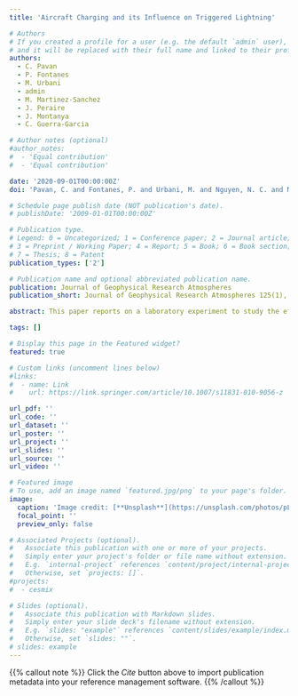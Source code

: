 ```yaml
---
title: 'Aircraft Charging and its Influence on Triggered Lightning'

# Authors
# If you created a profile for a user (e.g. the default `admin` user), write the username (folder name) here
# and it will be replaced with their full name and linked to their profile.
authors:  
  - C. Pavan
  - P. Fontanes
  - M. Urbani
  - admin
  - M. Martinez-Sanchez
  - J. Peraire
  - J. Montanya
  - C. Guerra-Garcia

# Author notes (optional)
#author_notes:
#  - 'Equal contribution'
#  - 'Equal contribution'

date: '2020-09-01T00:00:00Z'
doi: 'Pavan, C. and Fontanes, P. and Urbani, M. and Nguyen, N. C. and Martinez-Sanchez, M. and Peraire, J. and Montanya, J. and Guerra-Garcia, C.'

# Schedule page publish date (NOT publication's date).
# publishDate: '2009-01-01T00:00:00Z'

# Publication type.
# Legend: 0 = Uncategorized; 1 = Conference paper; 2 = Journal article;
# 3 = Preprint / Working Paper; 4 = Report; 5 = Book; 6 = Book section;
# 7 = Thesis; 8 = Patent
publication_types: ['2']

# Publication name and optional abbreviated publication name.
publication: Journal of Geophysical Research Atmospheres
publication_short: Journal of Geophysical Research Atmospheres 125(1), e2019JD031245

abstract: This paper reports on a laboratory experiment to study the effect of vehicle net charge on the inception of a positive leader from an aircraft exposed to high atmospheric electric fields. The experiment models the first stage of aircraft-triggered lightning in which a positive leader typically develops from the vehicle and is shortly afterwards followed by a negative leader. This mechanism of lightning initiation amounts to around 90 percent of strikes to aircraft. Aircraft can acquire net charge levels of the order of a millicoulomb from a number of sources including corona emission, charged particles in the engine exhaust, and charge transfer by collisions with particles in the atmosphere. In addition, aircraft could potentially be artificially charged through controlled charge emission from the surface. Experiments were performed on a model aircraft with a 1m wingspan, which was suspended between two parallel electrodes in a 1.45m gap with voltage difference of a few hundred kilovolts applied across it. In this configuration, it is found that the breakdown field can vary by as much as 30 percent for the range of charging levels tested. The experimental results show agreement with an electrostatic model of leader initiation from aircraft, and the model indicates that the effect can be substantially stronger if additional negative charge is added to the aircraft. The results from this work suggest that flying uncharged is not optimal in terms of lightning avoidance and open up the possibility of developing risk-reduction strategies based on net charge control.

tags: []

# Display this page in the Featured widget?
featured: true

# Custom links (uncomment lines below)
#links:
#  - name: Link
#    url: https://link.springer.com/article/10.1007/s11831-010-9056-z

url_pdf: ''
url_code: ''
url_dataset: ''
url_poster: ''
url_project: ''
url_slides: ''
url_source: ''
url_video: ''

# Featured image
# To use, add an image named `featured.jpg/png` to your page's folder.
image:
  caption: 'Image credit: [**Unsplash**](https://unsplash.com/photos/pLCdAaMFLTE)'
  focal_point: ''
  preview_only: false

# Associated Projects (optional).
#   Associate this publication with one or more of your projects.
#   Simply enter your project's folder or file name without extension.
#   E.g. `internal-project` references `content/project/internal-project/index.md`.
#   Otherwise, set `projects: []`.
#projects:
#  - cesmix

# Slides (optional).
#   Associate this publication with Markdown slides.
#   Simply enter your slide deck's filename without extension.
#   E.g. `slides: "example"` references `content/slides/example/index.md`.
#   Otherwise, set `slides: ""`.
# slides: example
---
```


{{% callout note %}}
Click the _Cite_ button above to import publication metadata into your reference management software.
{{% /callout %}}
